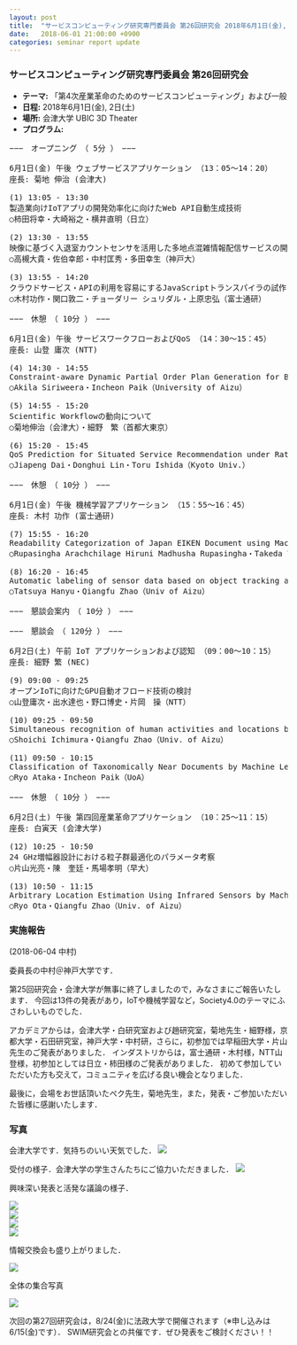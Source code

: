 ```yaml
---
layout: post
title:  "サービスコンピューティング研究専門委員会 第26回研究会 2018年6月1日(金), 2日(土)"
date:   2018-06-01 21:00:00 +0900
categories: seminar report update
---
```


### サービスコンピューティング研究専門委員会 第26回研究会
- __テーマ:__ 「第4次産業革命のためのサービスコンピューティング」および一般
- __日程:__ 2018年6月1日(金), 2日(土)
- __場所:__ 会津大学 UBIC 3D Theater
- __プログラム:__


<pre>
−−−　オープニング　（ 5分 ）　−−−

6月1日(金) 午後 ウェブサービスアプリケーション （13：05～14：20）
座長: 菊地 伸治 (会津大)

(1) 13:05 - 13:30
製造業向けIoTアプリの開発効率化に向けたWeb API自動生成技術
○柿田将幸・大崎裕之・横井直明（日立）

(2) 13:30 - 13:55
映像に基づく入退室カウントセンサを活用した多地点混雑情報配信サービスの開発
○高槻大貴・佐伯幸郎・中村匡秀・多田幸生（神戸大）

(3) 13:55 - 14:20
クラウドサービス・APIの利用を容易にするJavaScriptトランスパイラの試作
○木村功作・関口敦二・チョーダリー シュリダル・上原忠弘（富士通研）

−−−　休憩　（ 10分 ）　−−−

6月1日(金) 午後 サービスワークフローおよびQoS （14：30～15：45）
座長: 山登 庸次 (NTT)

(4) 14:30 - 14:55
Constraint-aware Dynamic Partial Order Plan Generation for Big Data Analytics based on Automatic Service Composition
○Akila Siriweera・Incheon Paik（University of Aizu）

(5) 14:55 - 15:20
Scientific Workflowの動向について
○菊地伸治（会津大）・細野　繁（首都大東京）

(6) 15:20 - 15:45
QoS Prediction for Situated Service Recommendation under Rating Scarcity
○Jiapeng Dai・Donghui Lin・Toru Ishida（Kyoto Univ.）

−−−　休憩　（ 10分 ）　−−−

6月1日(金) 午後 機械学習アプリケーション （15：55～16：45）
座長: 木村 功作 (富士通研)

(7) 15:55 - 16:20
Readability Categorization of Japan EIKEN Document using Machine Learning with TF-IDF
○Rupasingha Arachchilage Hiruni Madhusha Rupasingha・Takeda Yui・Incheon Paik（UoA）

(8) 16:20 - 16:45
Automatic labeling of sensor data based on object tracking and recognition
○Tatsuya Hanyu・Qiangfu Zhao（Univ of Aizu）

−−−　懇談会案内　（ 10分 ）　−−−

−−−　懇談会　（ 120分 ）　−−−

6月2日(土) 午前 IoT アプリケーションおよび認知 （09：00～10：15）
座長: 細野 繁 (NEC)

(9) 09:00 - 09:25
オープンIoTに向けたGPU自動オフロード技術の検討
○山登庸次・出水達也・野口博史・片岡　操（NTT）

(10) 09:25 - 09:50
Simultaneous recognition of human activities and locations based on sensor array
○Shoichi Ichimura・Qiangfu Zhao（Univ. of Aizu）

(11) 09:50 - 10:15
Classification of Taxonomically Near Documents by Machine Learning with ESA
○Ryo Ataka・Incheon Paik（UoA）

−−−　休憩　（ 10分 ）　−−−

6月2日(土) 午後 第四回産業革命アプリケーション （10：25～11：15）
座長: 白寅天 (会津大学)

(12) 10:25 - 10:50
24 GHz増幅器設計における粒子群最適化のパラメータ考察
○片山光亮・陳　奎廷・馬場孝明（早大）

(13) 10:50 - 11:15
Arbitrary Location Estimation Using Infrared Sensors by Machine Learning
○Ryo Ota・Qiangfu Zhao（Univ. of Aizu）
</pre>


### 実施報告

(2018-06-04 中村)


委員長の中村＠神戸大学です．

第25回研究会・会津大学が無事に終了しましたので，みなさまにご報告いたします．
今回は13件の発表があり，IoTや機械学習など，Society4.0のテーマにふさわしいものでした．

アカデミアからは，会津大学・白研究室および趙研究室，菊地先生・細野様，京都大学・石田研究室，神戸大学・中村研，さらに，初参加では早稲田大学・片山先生のご発表がありました．
インダストリからは，富士通研・木村様，NTT山登様，初参加としては日立・柿田様のご発表がありました．
初めて参加していただいた方も交えて，コミュニティを広げる良い機会となりました．

最後に，会場をお世話頂いたぺク先生，菊地先生，また，発表・ご参加いただいた皆様に感謝いたします．

### 写真

会津大学です．気持ちのいい天気でした．
<img src="/assets/file/20180601/u-aizu.jpg">

受付の様子．会津大学の学生さんたちにご協力いただきました．
<img src="/assets/file/20180601/reception.jpg">

興味深い発表と活発な議論の様子．

<img src="/assets/file/20180601/presen1.jpg"><br />
<img src="/assets/file/20180601/presen2.jpg"><br />
<img src="/assets/file/20180601/presen3.jpg"><br />
<img src="/assets/file/20180601/presen4.jpg"><br />

情報交換会も盛り上がりました．

<img src="/assets/file/20180601/banquet.jpg"><br />

全体の集合写真

<img src="/assets/file/20180601/zentai.jpg"><br />

次回の第27回研究会は，8/24(金)に法政大学で開催されます（※申し込みは6/15(金)です）．
SWIM研究会との共催です．ぜひ発表をご検討ください！！


